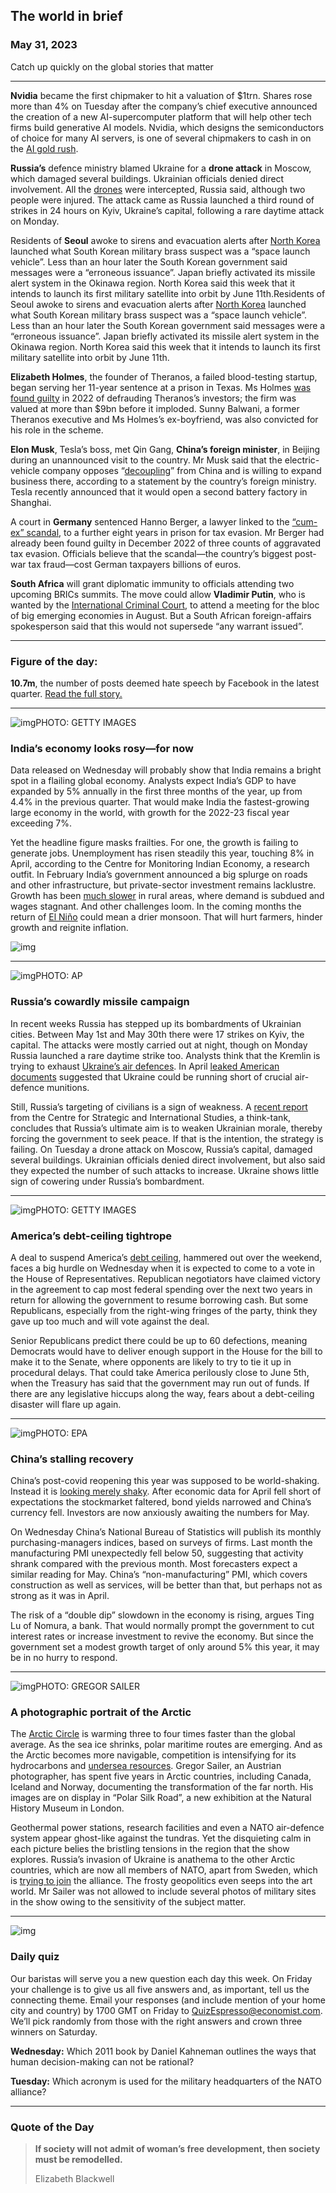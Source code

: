 ## The world in brief

### May 31, 2023

Catch up quickly on the global stories that matter



------



**Nvidia** became the first chipmaker to hit a valuation of $1trn. Shares rose more than 4% on Tuesday after the company’s chief executive announced the creation of a new AI-supercomputer platform that will help other tech firms build generative AI models. Nvidia, which designs the semiconductors of choice for many AI servers, is one of several chipmakers to cash in on the [AI gold rush](https://www.economist.com/business/2023/05/29/nvidia-is-not-the-only-firm-cashing-in-on-the-ai-gold-rush).

**Russia’s** defence ministry blamed Ukraine for a **drone attack** in Moscow, which damaged several buildings. Ukrainian officials denied direct involvement. All the [drones](https://www.economist.com/europe/2023/03/20/ukraine-is-betting-on-drones-to-strike-deep-into-russia) were intercepted, Russia said, although two people were injured. The attack came as Russia launched a third round of strikes in 24 hours on Kyiv, Ukraine’s capital, following a rare daytime attack on Monday.

Residents of **Seoul** awoke to sirens and evacuation alerts after [North Korea](https://www.economist.com/the-economist-explains/2022/03/15/why-is-north-korea-launching-rockets-again) launched what South Korean military brass suspect was a “space launch vehicle”. Less than an hour later the South Korean government said messages were a “erroneous issuance”. Japan briefly activated its missile alert system in the Okinawa region. North Korea said this week that it intends to launch its first military satellite into orbit by June 11th.Residents of Seoul awoke to sirens and evacuation alerts after [North Korea](https://www.economist.com/the-economist-explains/2022/03/15/why-is-north-korea-launching-rockets-again) launched what South Korean military brass suspect was a “space launch vehicle”. Less than an hour later the South Korean government said messages were a “erroneous issuance”. Japan briefly activated its missile alert system in the Okinawa region. North Korea said this week that it intends to launch its first military satellite into orbit by June 11th.

**Elizabeth Holmes**, the founder of Theranos, a failed blood-testing startup, began serving her 11-year sentence at a prison in Texas. Ms Holmes [was found guilty](https://www.economist.com/business/2022/01/08/a-jury-finds-elizabeth-holmes-guilty-of-fraud) in 2022 of defrauding Theranos’s investors; the firm was valued at more than $9bn before it imploded. Sunny Balwani, a former Theranos executive and Ms Holmes’s ex-boyfriend, was also convicted for his role in the scheme.

**Elon Musk**, Tesla’s boss, met Qin Gang, **China’s foreign minister**, in Beijing during an unannounced visit to the country. Mr Musk said that the electric-vehicle company opposes “[decoupling](https://www.economist.com/international/2023/05/15/europe-cant-decide-how-to-unplug-from-china)” from China and is willing to expand business there, according to a statement by the country’s foreign ministry. Tesla recently announced that it would open a second battery factory in Shanghai.

A court in **Germany** sentenced Hanno Berger, a lawyer linked to the [“cum-ex” scandal](https://www.economist.com/finance-and-economics/2019/09/21/two-british-bankers-are-on-trial-in-germanys-biggest-tax-case), to a further eight years in prison for tax evasion. Mr Berger had already been found guilty in December 2022 of three counts of aggravated tax evasion. Officials believe that the scandal—the country’s biggest post-war tax fraud—cost German taxpayers billions of euros.

**South Africa** will grant diplomatic immunity to officials attending two upcoming BRICs summits. The move could allow **Vladimir Putin**, who is wanted by the [International Criminal Court](https://www.economist.com/europe/2023/02/23/why-vladimir-putin-will-never-stand-trial-in-the-hague), to attend a meeting for the bloc of big emerging economies in August. But a South African foreign-affairs spokesperson said that this would not supersede “any warrant issued”.



------



### Figure of the day: 

**10.7m**, the number of posts deemed hate speech by Facebook in the latest quarter. [Read the full story.](https://www.economist.com/international/2023/05/29/the-speech-police-are-coming-for-social-media)



------



![img](https://niceboy.online/insight/public/Espresso/PHOTOS/20230603_dap312.jpg)PHOTO: GETTY IMAGES

### India’s economy looks rosy—for now

Data released on Wednesday will probably show that India remains a bright spot in a flailing global economy. Analysts expect India’s GDP to have expanded by 5% annually in the first three months of the year, up from 4.4% in the previous quarter. That would make India the fastest-growing large economy in the world, with growth for the 2022-23 fiscal year exceeding 7%.

Yet the headline figure masks frailties. For one, the growth is failing to generate jobs. Unemployment has risen steadily this year, touching 8% in April, according to the Centre for Monitoring Indian Economy, a research outfit. In February India’s government announced a big splurge on roads and other infrastructure, but private-sector investment remains lacklustre. Growth has been [much slower](https://www.economist.com/finance-and-economics/2023/03/02/is-indias-boom-helping-the-poor) in rural areas, where demand is subdued and wages stagnant. And other challenges loom. In the coming months the return of [El Niño](https://www.economist.com/films/2023/04/13/how-el-nino-and-la-nina-affect-the-worlds-weather) could mean a drier monsoon. That will hurt farmers, hinder growth and reignite inflation.

![img](https://niceboy.online/insight/public/Espresso/PHOTOS/20230603_DAC363.jpg)



------



![img](https://niceboy.online/insight/public/Espresso/PHOTOS/20230603_dap326.jpg)PHOTO: AP

### Russia’s cowardly missile campaign

In recent weeks Russia has stepped up its bombardments of Ukrainian cities. Between May 1st and May 30th there were 17 strikes on Kyiv, the capital. The attacks were mostly carried out at night, though on Monday Russia launched a rare daytime strike too. Analysts think that the Kremlin is trying to exhaust [Ukraine’s air defences](https://www.economist.com/europe/2022/11/06/western-air-defence-systems-help-ukraine-shoot-down-more-missiles). In April [leaked American documents](https://www.economist.com/united-states/2023/04/10/a-leak-of-files-is-one-of-americas-worst-intelligence-breaches-in-a-decade) suggested that Ukraine could be running short of crucial air-defence munitions.

Still, Russia’s targeting of civilians is a sign of weakness. A [recent report](https://www.economist.com/graphic-detail/2023/05/26/russias-missile-attacks-on-ukraine-have-been-ineffective) from the Centre for Strategic and International Studies, a think-tank, concludes that Russia’s ultimate aim is to weaken Ukrainian morale, thereby forcing the government to seek peace. If that is the intention, the strategy is failing. On Tuesday a drone attack on Moscow, Russia’s capital, damaged several buildings. Ukrainian officials denied direct involvement, but also said they expected the number of such attacks to increase. Ukraine shows little sign of cowering under Russia’s bombardment.



------



![img](https://niceboy.online/insight/public/Espresso/PHOTOS/20230527_dap399.jpg)PHOTO: GETTY IMAGES

### America’s debt-ceiling tightrope

A deal to suspend America’s [debt ceiling](https://www.economist.com/united-states/2023/05/28/americas-debt-ceiling-deal-means-it-should-now-avoid-armageddon), hammered out over the weekend, faces a big hurdle on Wednesday when it is expected to come to a vote in the House of Representatives. Republican negotiators have claimed victory in the agreement to cap most federal spending over the next two years in return for allowing the government to resume borrowing cash. But some Republicans, especially from the right-wing fringes of the party, think they gave up too much and will vote against the deal.

Senior Republicans predict there could be up to 60 defections, meaning Democrats would have to deliver enough support in the House for the bill to make it to the Senate, where opponents are likely to try to tie it up in procedural delays. That could take America perilously close to June 5th, when the Treasury has said that the government may run out of funds. If there are any legislative hiccups along the way, fears about a debt-ceiling disaster will flare up again.



------



![img](https://niceboy.online/insight/public/Espresso/PHOTOS/20230603_dap314_1.jpg)PHOTO: EPA

### China’s stalling recovery

China’s post-covid reopening this year was supposed to be world-shaking. Instead it is [looking merely shaky](https://www.economist.com/finance-and-economics/2023/05/18/is-chinas-recovery-about-to-stall). After economic data for April fell short of expectations the stockmarket faltered, bond yields narrowed and China’s currency fell. Investors are now anxiously awaiting the numbers for May.

On Wednesday China’s National Bureau of Statistics will publish its monthly purchasing-managers indices, based on surveys of firms. Last month the manufacturing PMI unexpectedly fell below 50, suggesting that activity shrank compared with the previous month. Most forecasters expect a similar reading for May. China’s “non-manufacturing” PMI, which covers construction as well as services, will be better than that, but perhaps not as strong as it was in April.

The risk of a “double dip” slowdown in the economy is rising, argues Ting Lu of Nomura, a bank. That would normally prompt the government to cut interest rates or increase investment to revive the economy. But since the government set a modest growth target of only around 5% this year, it may be in no hurry to respond.



------



![img](https://niceboy.online/insight/public/Espresso/PHOTOS/20230527_dap353_0.jpg)PHOTO: GREGOR SAILER

### A photographic portrait of the Arctic

The [Arctic Circle](https://www.economist.com/the-economist-explains/2022/07/04/how-war-in-ukraine-is-changing-the-arctic) is warming three to four times faster than the global average. As the sea ice shrinks, polar maritime routes are emerging. And as the Arctic becomes more navigable, competition is intensifying for its hydrocarbons and [undersea resources](https://www.economist.com/europe/2021/11/27/riches-lie-below-the-waters-of-russias-arctic). Gregor Sailer, an Austrian photographer, has spent five years in Arctic countries, including Canada, Iceland and Norway, documenting the transformation of the far north. His images are on display in “Polar Silk Road”, a new exhibition at the Natural History Museum in London.

Geothermal power stations, research facilities and even a NATO air-defence system appear ghost-like against the tundras. Yet the disquieting calm in each picture belies the bristling tensions in the region that the show explores. Russia’s invasion of Ukraine is anathema to the other Arctic countries, which are now all members of NATO, apart from Sweden, which is [trying to join](https://www.economist.com/the-economist-explains/2022/05/12/what-does-it-take-to-join-nato) the alliance. The frosty geopolitics even seeps into the art world. Mr Sailer was not allowed to include several photos of military sites in the show owing to the sensitivity of the subject matter.



------



![img](https://niceboy.online/insight/public/Espresso/PHOTOS/20220218_OPD008_hq_3.jpg)

### Daily quiz

Our baristas will serve you a new question each day this week. On Friday your challenge is to give us all five answers and, as important, tell us the connecting theme. Email your responses (and include mention of your home city and country) by 1700 GMT on Friday to [QuizEspresso@economist.com](https://mail.google.com/mail/?view=cm&fs=1&tf=1&to=QuizEspresso@economist.com). We’ll pick randomly from those with the right answers and crown three winners on Saturday.

**Wednesday:** Which 2011 book by Daniel Kahneman outlines the ways that human decision-making can not be rational?

**Tuesday:** Which acronym is used for the military headquarters of the NATO alliance?



------



### Quote of the Day

> **If society will not admit of woman’s free development, then society must be remodelled.**
>
> Elizabeth Blackwell





